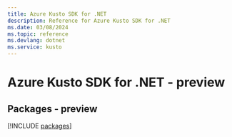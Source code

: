```yaml
---
title: Azure Kusto SDK for .NET
description: Reference for Azure Kusto SDK for .NET
ms.date: 03/08/2024
ms.topic: reference
ms.devlang: dotnet
ms.service: kusto
---
```

# Azure Kusto SDK for .NET - preview
## Packages - preview
[!INCLUDE [packages](kusto-index.md)]